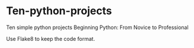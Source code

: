Ten-python-projects
===================

Ten simple python projects Beginning Python: From Novice to Professional

Use Flake8 to keep the code format.
